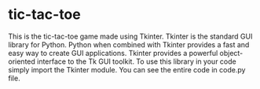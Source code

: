 # tic-tac-toe
This is the tic-tac-toe game made using Tkinter.
Tkinter is the standard GUI library for Python. Python when combined with Tkinter provides a fast and easy way to create GUI applications. Tkinter provides a powerful object-oriented interface to the Tk GUI toolkit. 
To use this library in your code simply import the Tkinter module. 
You can see the entire code in code.py file.
